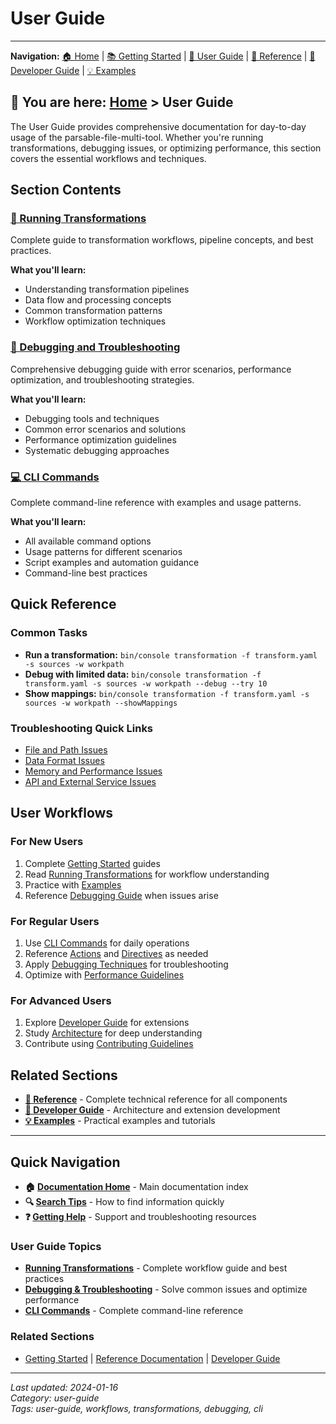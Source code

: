 # User Guide

---
**Navigation:** [🏠 Home](../index.md) | [📚 Getting Started](../getting-started/) | [👥 User Guide](./) | [📖 Reference](../reference/) | [🔧 Developer Guide](../developer-guide/) | [💡 Examples](../examples/)

**📍 You are here:** [Home](../index.md) > User Guide
---

The User Guide provides comprehensive documentation for day-to-day usage of the parsable-file-multi-tool. Whether you're running transformations, debugging issues, or optimizing performance, this section covers the essential workflows and techniques.

## Section Contents

### [🔄 Running Transformations](./transformations.md)
Complete guide to transformation workflows, pipeline concepts, and best practices.

**What you'll learn:**
- Understanding transformation pipelines
- Data flow and processing concepts
- Common transformation patterns
- Workflow optimization techniques

### [🐛 Debugging and Troubleshooting](./debugging.md)
Comprehensive debugging guide with error scenarios, performance optimization, and troubleshooting strategies.

**What you'll learn:**
- Debugging tools and techniques
- Common error scenarios and solutions
- Performance optimization guidelines
- Systematic debugging approaches

### [💻 CLI Commands](../reference/cli-commands.md)
Complete command-line reference with examples and usage patterns.

**What you'll learn:**
- All available command options
- Usage patterns for different scenarios
- Script examples and automation guidance
- Command-line best practices

## Quick Reference

### Common Tasks
- **Run a transformation:** `bin/console transformation -f transform.yaml -s sources -w workpath`
- **Debug with limited data:** `bin/console transformation -f transform.yaml -s sources -w workpath --debug --try 10`
- **Show mappings:** `bin/console transformation -f transform.yaml -s sources -w workpath --showMappings`

### Troubleshooting Quick Links
- [File and Path Issues](./debugging.md#file-and-path-issues)
- [Data Format Issues](./debugging.md#data-format-issues)
- [Memory and Performance Issues](./debugging.md#memory-and-performance-issues)
- [API and External Service Issues](./debugging.md#api-and-external-service-issues)

## User Workflows

### For New Users
1. Complete [Getting Started](../getting-started/) guides
2. Read [Running Transformations](./transformations.md) for workflow understanding
3. Practice with [Examples](../examples/)
4. Reference [Debugging Guide](./debugging.md) when issues arise

### For Regular Users
1. Use [CLI Commands](../reference/cli-commands.md) for daily operations
2. Reference [Actions](../reference/actions/) and [Directives](../reference/directives/) as needed
3. Apply [Debugging Techniques](./debugging.md) for troubleshooting
4. Optimize with [Performance Guidelines](./debugging.md#performance-optimization-guidelines)

### For Advanced Users
1. Explore [Developer Guide](../developer-guide/) for extensions
2. Study [Architecture](../developer-guide/architecture.md) for deep understanding
3. Contribute using [Contributing Guidelines](../developer-guide/contributing.md)

## Related Sections

- **[📖 Reference](../reference/)** - Complete technical reference for all components
- **[🔧 Developer Guide](../developer-guide/)** - Architecture and extension development
- **[💡 Examples](../examples/)** - Practical examples and tutorials

---

## Quick Navigation

- **🏠 [Documentation Home](../index.md)** - Main documentation index
- **🔍 [Search Tips](../index.md#search-tips)** - How to find information quickly
- **❓ [Getting Help](./debugging.md#getting-help)** - Support and troubleshooting resources

### User Guide Topics
- **[Running Transformations](./transformations.md)** - Complete workflow guide and best practices
- **[Debugging & Troubleshooting](./debugging.md)** - Solve common issues and optimize performance
- **[CLI Commands](../reference/cli-commands.md)** - Complete command-line reference

### Related Sections
- [Getting Started](../getting-started/) | [Reference Documentation](../reference/) | [Developer Guide](../developer-guide/)

---
*Last updated: 2024-01-16*  
*Category: user-guide*  
*Tags: user-guide, workflows, transformations, debugging, cli*